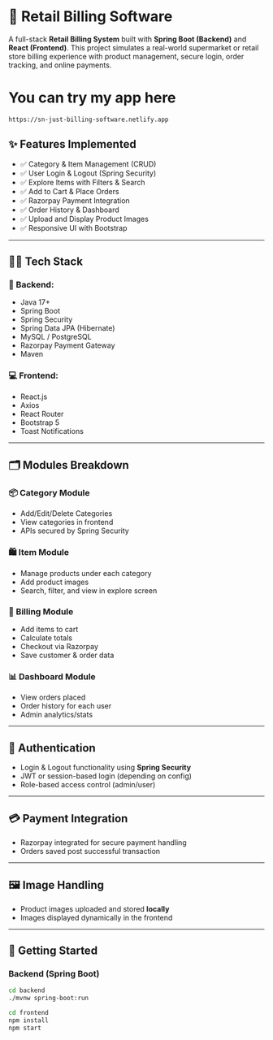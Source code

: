 # 🛒 Retail Billing Software

A full-stack **Retail Billing System** built with **Spring Boot (Backend)** and **React (Frontend)**. This project simulates a real-world supermarket or retail store billing experience with product management, secure login, order tracking, and online payments.


# You can try my app here
    https://sn-just-billing-software.netlify.app


## ✨ Features Implemented

- ✅ Category & Item Management (CRUD)
- ✅ User Login & Logout (Spring Security)
- ✅ Explore Items with Filters & Search
- ✅ Add to Cart & Place Orders
- ✅ Razorpay Payment Integration
- ✅ Order History & Dashboard
- ✅ Upload and Display Product Images
- ✅ Responsive UI with Bootstrap

---

## 🧑‍💻 Tech Stack

### 🚀 Backend:
- Java 17+
- Spring Boot
- Spring Security
- Spring Data JPA (Hibernate)
- MySQL / PostgreSQL
- Razorpay Payment Gateway
- Maven

### 💻 Frontend:
- React.js
- Axios
- React Router
- Bootstrap 5
- Toast Notifications

---

## 🗂️ Modules Breakdown

### 📦 Category Module
- Add/Edit/Delete Categories
- View categories in frontend
- APIs secured by Spring Security

### 🛍️ Item Module
- Manage products under each category
- Add product images
- Search, filter, and view in explore screen

### 🧾 Billing Module
- Add items to cart
- Calculate totals
- Checkout via Razorpay
- Save customer & order data

### 📊 Dashboard Module
- View orders placed
- Order history for each user
- Admin analytics/stats

---

## 🔐 Authentication

- Login & Logout functionality using **Spring Security**
- JWT or session-based login (depending on config)
- Role-based access control (admin/user)

---

## 💳 Payment Integration

- Razorpay integrated for secure payment handling
- Orders saved post successful transaction

---

## 🖼️ Image Handling

- Product images uploaded and stored **locally**
- Images displayed dynamically in the frontend

---

## 🚀 Getting Started

### Backend (Spring Boot)

```bash
cd backend
./mvnw spring-boot:run

cd frontend
npm install
npm start







